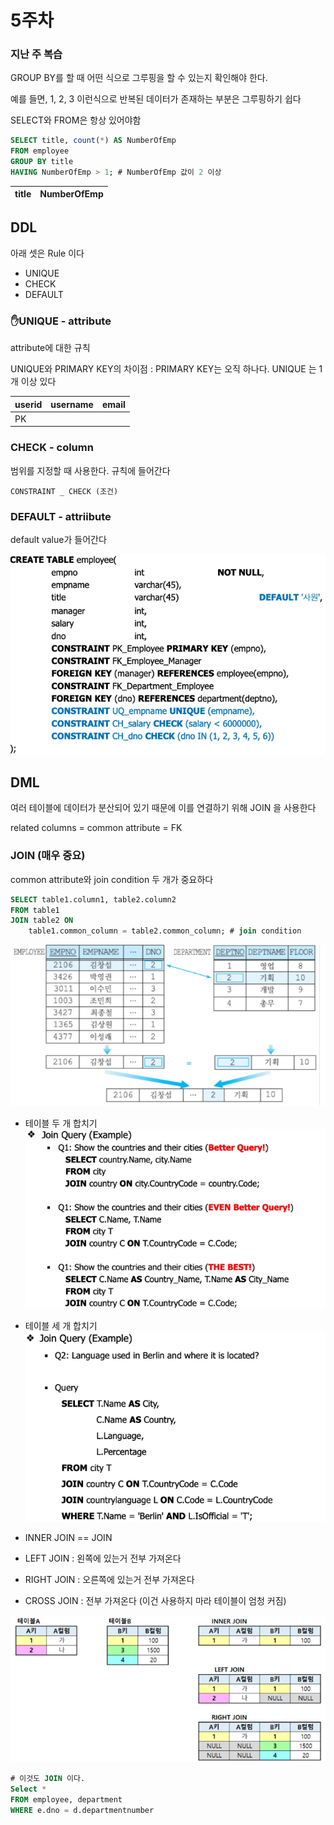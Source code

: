 # 5주차

### 지난 주 복습

GROUP BY를 할 때 어떤 식으로 그루핑을 할 수 있는지 확인해야 한다.

예를 들면, 1, 2, 3 이런식으로 반복된 데이터가 존재하는 부분은 그루핑하기 쉽다

SELECT와 FROM은 항상 있어야함

```sql
SELECT title, count(*) AS NumberOfEmp
FROM employee
GROUP BY title
HAVING NumberOfEmp > 1; # NumberOfEmp 값이 2 이상
```

| title | NumberOfEmp |
| --- | --- |

## DDL

아래 셋은 Rule 이다

- UNIQUE
- CHECK
- DEFAULT

### ✋UNIQUE - attribute

attribute에 대한 규칙

UNIQUE와 PRIMARY KEY의 차이점 : PRIMARY KEY는 오직 하나다. UNIQUE 는 1개 이상 있다

| userid | username | email |
| --- | --- | --- |
| PK |  |  |

### CHECK - column

범위를 지정할 때 사용한다. 규칙에 들어간다

`CONSTRAINT _ CHECK (조건)`

### DEFAULT - attriibute

default value가 들어간다

![alt text](image.png)

## DML

여러 테이블에 데이터가 분산되어 있기 때문에 이를 연결하기 위해 JOIN 을 사용한다

related columns = common attribute = FK

### JOIN (매우 중요)

common attribute와 join condition 두 개가 중요하다

```sql
SELECT table1.column1, table2.column2
FROM table1
JOIN table2 ON
	table1.common_column = table2.common_column; # join condition 
```
![alt text](image-1.png)

- 테이블 두 개 합치기
![alt text](image-2.png)

- 테이블 세 개 합치기
![alt text](image-3.png)
- INNER JOIN == JOIN
- LEFT JOIN : 왼쪽에 있는거 전부 가져온다
- RIGHT JOIN : 오른쪽에 있는거 전부 가져온다
- CROSS JOIN : 전부 가져온다 (이건 사용하지 마라 테이블이 엄청 커짐)

![alt text](image-4.png)

```sql
# 이것도 JOIN 이다.
Select *
FROM employee, department
WHERE e.dno = d.departmentnumber
``` 